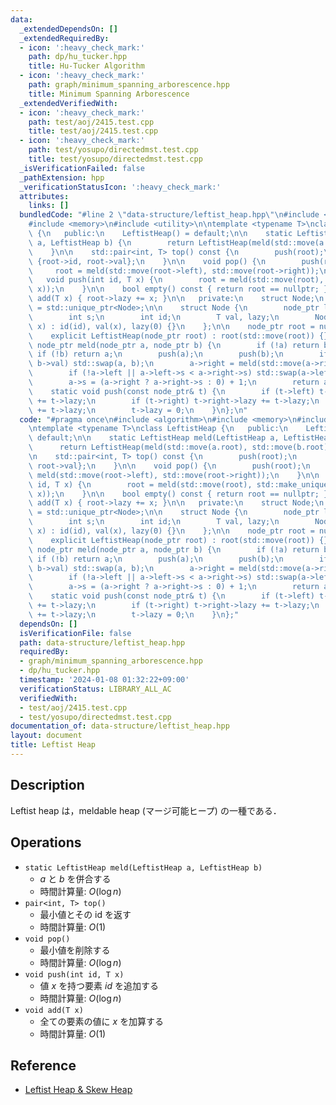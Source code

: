 ```yaml
---
data:
  _extendedDependsOn: []
  _extendedRequiredBy:
  - icon: ':heavy_check_mark:'
    path: dp/hu_tucker.hpp
    title: Hu-Tucker Algorithm
  - icon: ':heavy_check_mark:'
    path: graph/minimum_spanning_arborescence.hpp
    title: Minimum Spanning Arborescence
  _extendedVerifiedWith:
  - icon: ':heavy_check_mark:'
    path: test/aoj/2415.test.cpp
    title: test/aoj/2415.test.cpp
  - icon: ':heavy_check_mark:'
    path: test/yosupo/directedmst.test.cpp
    title: test/yosupo/directedmst.test.cpp
  _isVerificationFailed: false
  _pathExtension: hpp
  _verificationStatusIcon: ':heavy_check_mark:'
  attributes:
    links: []
  bundledCode: "#line 2 \"data-structure/leftist_heap.hpp\"\n#include <algorithm>\n\
    #include <memory>\n#include <utility>\n\ntemplate <typename T>\nclass LeftistHeap\
    \ {\n   public:\n    LeftistHeap() = default;\n\n    static LeftistHeap meld(LeftistHeap\
    \ a, LeftistHeap b) {\n        return LeftistHeap(meld(std::move(a.root), std::move(b.root)));\n\
    \    }\n\n    std::pair<int, T> top() const {\n        push(root);\n        return\
    \ {root->id, root->val};\n    }\n\n    void pop() {\n        push(root);\n   \
    \     root = meld(std::move(root->left), std::move(root->right));\n    }\n\n \
    \   void push(int id, T x) {\n        root = meld(std::move(root), std::make_unique<Node>(id,\
    \ x));\n    }\n\n    bool empty() const { return root == nullptr; }\n\n    void\
    \ add(T x) { root->lazy += x; }\n\n   private:\n    struct Node;\n    using node_ptr\
    \ = std::unique_ptr<Node>;\n\n    struct Node {\n        node_ptr left, right;\n\
    \        int s;\n        int id;\n        T val, lazy;\n        Node(int id, T\
    \ x) : id(id), val(x), lazy(0) {}\n    };\n\n    node_ptr root = nullptr;\n\n\
    \    explicit LeftistHeap(node_ptr root) : root(std::move(root)) {}\n\n    static\
    \ node_ptr meld(node_ptr a, node_ptr b) {\n        if (!a) return b;\n       \
    \ if (!b) return a;\n        push(a);\n        push(b);\n        if (a->val >\
    \ b->val) std::swap(a, b);\n        a->right = meld(std::move(a->right), std::move(b));\n\
    \        if (!a->left || a->left->s < a->right->s) std::swap(a->left, a->right);\n\
    \        a->s = (a->right ? a->right->s : 0) + 1;\n        return a;\n    }\n\n\
    \    static void push(const node_ptr& t) {\n        if (t->left) t->left->lazy\
    \ += t->lazy;\n        if (t->right) t->right->lazy += t->lazy;\n        t->val\
    \ += t->lazy;\n        t->lazy = 0;\n    }\n};\n"
  code: "#pragma once\n#include <algorithm>\n#include <memory>\n#include <utility>\n\
    \ntemplate <typename T>\nclass LeftistHeap {\n   public:\n    LeftistHeap() =\
    \ default;\n\n    static LeftistHeap meld(LeftistHeap a, LeftistHeap b) {\n  \
    \      return LeftistHeap(meld(std::move(a.root), std::move(b.root)));\n    }\n\
    \n    std::pair<int, T> top() const {\n        push(root);\n        return {root->id,\
    \ root->val};\n    }\n\n    void pop() {\n        push(root);\n        root =\
    \ meld(std::move(root->left), std::move(root->right));\n    }\n\n    void push(int\
    \ id, T x) {\n        root = meld(std::move(root), std::make_unique<Node>(id,\
    \ x));\n    }\n\n    bool empty() const { return root == nullptr; }\n\n    void\
    \ add(T x) { root->lazy += x; }\n\n   private:\n    struct Node;\n    using node_ptr\
    \ = std::unique_ptr<Node>;\n\n    struct Node {\n        node_ptr left, right;\n\
    \        int s;\n        int id;\n        T val, lazy;\n        Node(int id, T\
    \ x) : id(id), val(x), lazy(0) {}\n    };\n\n    node_ptr root = nullptr;\n\n\
    \    explicit LeftistHeap(node_ptr root) : root(std::move(root)) {}\n\n    static\
    \ node_ptr meld(node_ptr a, node_ptr b) {\n        if (!a) return b;\n       \
    \ if (!b) return a;\n        push(a);\n        push(b);\n        if (a->val >\
    \ b->val) std::swap(a, b);\n        a->right = meld(std::move(a->right), std::move(b));\n\
    \        if (!a->left || a->left->s < a->right->s) std::swap(a->left, a->right);\n\
    \        a->s = (a->right ? a->right->s : 0) + 1;\n        return a;\n    }\n\n\
    \    static void push(const node_ptr& t) {\n        if (t->left) t->left->lazy\
    \ += t->lazy;\n        if (t->right) t->right->lazy += t->lazy;\n        t->val\
    \ += t->lazy;\n        t->lazy = 0;\n    }\n};"
  dependsOn: []
  isVerificationFile: false
  path: data-structure/leftist_heap.hpp
  requiredBy:
  - graph/minimum_spanning_arborescence.hpp
  - dp/hu_tucker.hpp
  timestamp: '2024-01-08 01:32:22+09:00'
  verificationStatus: LIBRARY_ALL_AC
  verifiedWith:
  - test/aoj/2415.test.cpp
  - test/yosupo/directedmst.test.cpp
documentation_of: data-structure/leftist_heap.hpp
layout: document
title: Leftist Heap
---
```


## Description

Leftist heap は，meldable heap (マージ可能ヒープ) の一種である．

## Operations

- `static LeftistHeap meld(LeftistHeap a, LeftistHeap b)`
    - $a$ と $b$ を併合する
    - 時間計算量: $O(\log n)$
- `pair<int, T> top()`
    - 最小値とその id を返す
    - 時間計算量: $O(1)$
- `void pop()`
    - 最小値を削除する
    - 時間計算量: $O(\log n)$
- `void push(int id, T x)`
    - 値 $x$ を持つ要素 $id$ を追加する
    - 時間計算量: $O(\log n)$
- `void add(T x)`
    - 全ての要素の値に $x$ を加算する
    - 時間計算量: $O(1)$

## Reference

- [Leftist Heap & Skew Heap](http://hos.ac/blog/#blog0001)